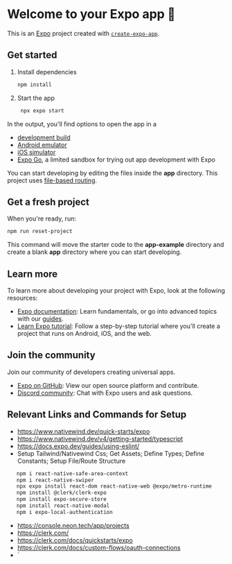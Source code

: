 # Welcome to your Expo app 👋

This is an [Expo](https://expo.dev) project created with [`create-expo-app`](https://www.npmjs.com/package/create-expo-app).

## Get started

1. Install dependencies

   ```bash
   npm install
   ```

2. Start the app

   ```bash
    npx expo start
   ```

In the output, you'll find options to open the app in a

- [development build](https://docs.expo.dev/develop/development-builds/introduction/)
- [Android emulator](https://docs.expo.dev/workflow/android-studio-emulator/)
- [iOS simulator](https://docs.expo.dev/workflow/ios-simulator/)
- [Expo Go](https://expo.dev/go), a limited sandbox for trying out app development with Expo

You can start developing by editing the files inside the **app** directory. This project uses [file-based routing](https://docs.expo.dev/router/introduction).

## Get a fresh project

When you're ready, run:

```bash
npm run reset-project
```

This command will move the starter code to the **app-example** directory and create a blank **app** directory where you can start developing.

## Learn more

To learn more about developing your project with Expo, look at the following resources:

- [Expo documentation](https://docs.expo.dev/): Learn fundamentals, or go into advanced topics with our [guides](https://docs.expo.dev/guides).
- [Learn Expo tutorial](https://docs.expo.dev/tutorial/introduction/): Follow a step-by-step tutorial where you'll create a project that runs on Android, iOS, and the web.

## Join the community

Join our community of developers creating universal apps.

- [Expo on GitHub](https://github.com/expo/expo): View our open source platform and contribute.
- [Discord community](https://chat.expo.dev): Chat with Expo users and ask questions.

## Relevant Links and Commands for Setup
- https://www.nativewind.dev/quick-starts/expo
- https://www.nativewind.dev/v4/getting-started/typescript
- https://docs.expo.dev/guides/using-eslint/ 
- Setup Tailwind/Nativewind Css; Get Assets; Define Types; Define Constants; Setup File/Route Structure
```bash
   npm i react-native-safe-area-context
   npm i react-native-swiper
   npx expo install react-dom react-native-web @expo/metro-runtime
   npm install @clerk/clerk-expo
   npm install expo-secure-store
   npm install react-native-modal
   npm i expo-local-authentication
```
- https://console.neon.tech/app/projects
- https://clerk.com/
- https://clerk.com/docs/quickstarts/expo
- https://clerk.com/docs/custom-flows/oauth-connections
- `